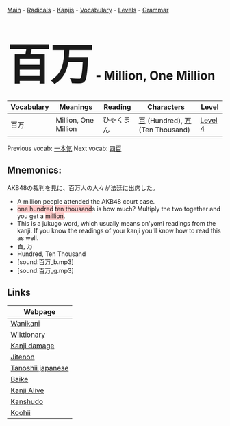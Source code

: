 <style> bigfont {font-size: 100px}</style>
[Main](../README.md) -
[Radicals](../radicals.md) -
[Kanjis](../kanjis.md) -
[Vocabulary](../vocabulary.md) -
[Levels](../levels.md) -
[Grammar](../grammar.md)
# <bigfont> 百万</bigfont> - Million, One Million 

| Vocabulary | Meanings | Reading | Characters | Level |
| --- | --- | --- | --- | --- |
| 百万 | Million, One Million | ひゃくまん |  [百](../kanjis/百.md) (Hundred), [万](../kanjis/万.md) (Ten Thousand) | [Level 4](../levels/wk_level4.md) |

Previous vocab: [一本気](一本気.md) Next vocab: [四百](四百.md) 

## Mnemonics:
AKB48の裁判を見に、百万人の人々が法廷に出席した。
* A million people attended the AKB48 court case.
* <span style="background-color:#ffcccb"> one hundred</span> <span style="background-color:#ffcccb"> ten thousand</span>s is how much? Multiply the two together and you get a <span style="background-color:#ffcccb"> million</span>.
* This is a jukugo word, which usually means on'yomi readings from the kanji. If you know the readings of your kanji you'll know how to read this as well.
* 百, 万
* Hundred, Ten Thousand
* [sound:百万_b.mp3]
* [sound:百万_g.mp3]


## Links 

| Webpage |
| --- |
| [Wanikani          ](https://www.wanikani.com/kanji/百万) |
| [Wiktionary        ](https://en.wiktionary.org/wiki/百万) |
| [Kanji damage      ](http://www.kanjidamage.com/kanji/search?utf8=✓&q=百万) |
| [Jitenon           ](https://jitenon.com/kanji/百万) |
| [Tanoshii japanese ](https://www.tanoshiijapanese.com/dictionary/kanji.cfm?k=百万) |
| [Baike             ](https://baike.baidu.com/item/百万) |
| [Kanji Alive       ](https://app.kanjialive.com/百万) |
| [Kanshudo          ](https://www.kanshudo.com/searchmn?q=百万) |
| [Koohii            ](https://kanji.koohii.com/study/kanji/百万) |

